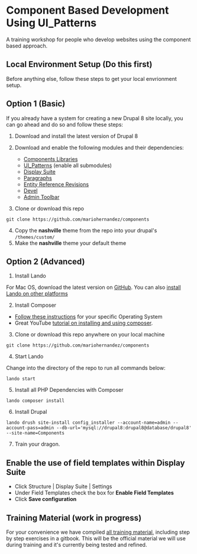 # Component Based Development Using UI_Patterns
A training workshop for people who develop websites using the component based approach.

## Local Environment Setup (Do this first)
Before anything else, follow these steps to get your local envrionment setup.

## Option 1 (Basic)
If you already have a system for creating a new Drupal 8 site locally, you can go ahead and do so and follow these steps:

1. Download and install the latest version of Drupal 8
2. Download and enable the following modules and their dependencies:
    * [Components Libraries](https://www.drupal.org/project/components)
    * [UI_Patterns](https://www.drupal.org/project/ui_patterns) (enable all submodules)
    * [Display Suite](https://www.drupal.org/project/ds)
    * [Paragraphs](https://www.drupal.org/project/paragraphs)
    * [Entity Reference Revisions](https://www.drupal.org/project/entity_reference_revisions)
    * [Devel](https://www.drupal.org/project/devel)
    * [Admin Toolbar](https://www.drupal.org/project/admin_toolbar)

3. Clone or download this repo
```
git clone https://github.com/mariohernandez/components
```

4. Copy the **nashville** theme from the repo into your drupal's `/themes/custom/`
5. Make the **nashville** theme your default theme

## Option 2 (Advanced)

1. Install Lando

For Mac OS, download the latest version on [GitHub](https://github.com/lando/lando/releases).  You can also [install Lando on other platforms](https://docs.devwithlando.io/installation/installing.html)


2. Install Composer

  * [Follow these instructions](https://getcomposer.org/doc/00-intro.md#installation-linux-unix-osx) for your specific Operating System
  * Great YouTube [tutorial on installing and using composer](https://www.youtube.com/watch?v=BnIZVHmROkk).


3. Clone or download this repo anywhere on your local machine

```
git clone https://github.com/mariohernandez/components
```


4. Start Lando

Change into the directory of the repo to run all commands below:

```
lando start
```

5. Install all PHP Dependencies with Composer

```
lando composer install
```


6. Install Drupal

`lando drush site-install config_installer --account-name=admin --account-pass=admin --db-url='mysql://drupal8:drupal8@database/drupal8' --site-name=Components`

7. Train your dragon.

## Enable the use of field templates within Display Suite
* Click Structure | Display Suite | Settings
* Under Field Templates check the box for **Enable Field Templates**
* Click **Save configuration**


## Training Material (work in progress)

For your convenience we have compiled [all training material](https://mariohernandez.gitbooks.io/components/content/), including step by step exercises in a gitbook.
This will be the official material we will use during training and it's currently being tested and refined.
